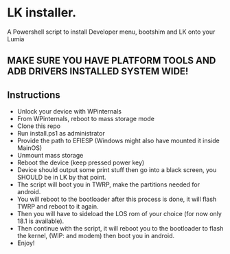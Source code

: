 # LK installer.

A Powershell script to install Developer menu, bootshim and LK onto your Lumia
## MAKE SURE YOU HAVE PLATFORM TOOLS AND ADB DRIVERS INSTALLED SYSTEM WIDE!

## Instructions
-   Unlock your device with WPinternals
-   From WPinternals, reboot to mass storage mode
-   Clone this repo
-   Run install.ps1 as administrator
-   Provide the path to EFIESP (Windows might also have mounted it inside MainOS)
-   Unmount mass storage
-   Reboot the device (keep pressed power key)
-   Device should output some print stuff then go into a black screen, you SHOULD be in LK by that point.
-   The script will boot you in TWRP, make the partitions needed for android.
-   You will reboot to the bootloader after this process is done, it will flash TWRP and reboot to it again.
-   Then you will have to sideload the LOS rom of your choice (for now only 18.1 is available).
-   Then continue with the script, it will reboot you to the bootloader to flash the kernel, (WIP: and modem) then boot you in android.
-   Enjoy!
